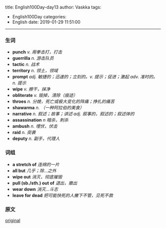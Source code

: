 title: English100Day-day13
author: Vaskka
tags:
  - English100Day
categories:
  - English
date: 2019-01-29 11:51:00
---
### 生词

+ **punch** *v. 用拳击打，打击*
+ **guerrilla** *n. 游击队员*
+ **tactic** *n. 战术*
+ **territory** *n. 领土，领域*
+ **prompt** *adj. 敏捷的；迅速的；立刻的。v. 提示；促进；激起 adv. 准时的。n. 提示*
+ **wipe** *v. 擦干，抹净*
+ **obliterate** *v. 毁掉，清除（痕迹）*
+ **throes** *n. 分娩，死亡或极大变化的阵痛；挣扎的痛苦*
+ **shawarma** *n. （一种阿拉伯的美食）*
+ **narrative** *n. 叙述；故事；讲述 adj. 叙事的，叙述的；叙述体的*
+ **assassination** *n 暗杀，刺杀*
+ **ambush** *n. 埋伏，伏击*
+ **raid** *n. 突袭*
+ **deputy** *n. 副手，代理人*

### 词组

+ **a stretch of** *连绵的一片*
+ **all but** *几乎；除...之外*
+ **wipe out** *消灭，彻底摧毁*
+ **pull (sb./sth.) out of** *退出，撤出*
+ **wear down** *消灭...斗志*
+ **leave for dead** *把可能快死的人撇下不管，见死不救*

### 原文

[original](https://www.nytimes.com/2019/01/21/world/middleeast/isis-syria-attack-iraq.html)